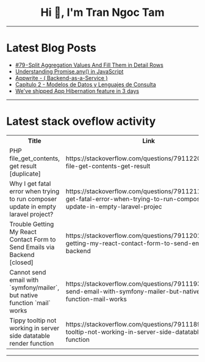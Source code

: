 <h1 align="center">Hi 👋, I'm Tran Ngoc Tam</h1>

---

# Latest Blog Posts 
<!-- BLOG-POST-LIST:START -->
- [#79 - Split Aggregation Values And Fill Them in Detail Rows](https://dev.to/judith677/79-split-aggregation-values-and-fill-them-in-detail-rows-5boj)
- [Understanding Promise.any&lpar;&rpar; in JavaScript](https://dev.to/diwakar_verma_381fc6e5e2f/understanding-promiseany-in-javascript-2hc2)
- [Appwrite - &lpar; Backend-as-a-Service &rpar;](https://dev.to/mrcaption49/appwrite-backend-as-a-service--h8p)
- [Capítulo 2 - Modelos de Datos y Lenguajes de Consulta](https://dev.to/pabloar/capitulo-2-modelos-de-datos-y-lenguajes-de-consulta-28eh)
- [We&#39;ve shipped App Hibernation feature in 3 days](https://dev.to/peterkota/weve-shipped-app-hibernation-feature-in-3-days-16na)
<!-- BLOG-POST-LIST:END -->

---

# Latest stack oveflow activity
<table>
  <tr><th>Title</th><th>Link</th></tr>
  <!-- STACKOVERFLOW:START --><tr><td>PHP file_get_contents, get result [duplicate]</td><td>https://stackoverflow.com/questions/79112206/php-file-get-contents-get-result</td></tr><tr><td>Why I get fatal error when trying to run composer update in empty laravel project?</td><td>https://stackoverflow.com/questions/79112112/why-i-get-fatal-error-when-trying-to-run-composer-update-in-empty-laravel-projec</td></tr><tr><td>Trouble Getting My React Contact Form to Send Emails via Backend [closed]</td><td>https://stackoverflow.com/questions/79112010/trouble-getting-my-react-contact-form-to-send-emails-via-backend</td></tr><tr><td>Cannot send email with `symfony/mailer`, but native function `mail` works</td><td>https://stackoverflow.com/questions/79111937/cannot-send-email-with-symfony-mailer-but-native-function-mail-works</td></tr><tr><td>Tippy tooltip not working in server side datatable render function</td><td>https://stackoverflow.com/questions/79111892/tippy-tooltip-not-working-in-server-side-datatable-render-function</td></tr><!-- STACKOVERFLOW:END -->
</table>

---


